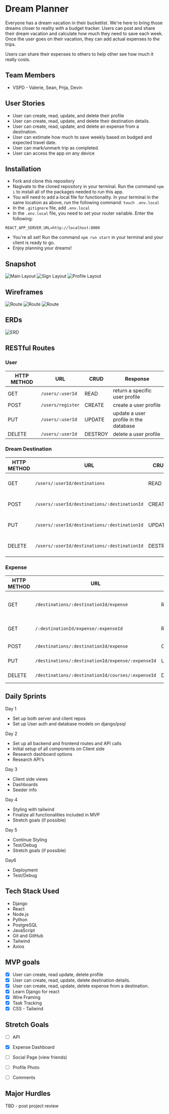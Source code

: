 # Dream Planner
Everyone has a dream vacation in their bucketlist.  We're here to bring those dreams closer to reality with a budget tracker.  Users can post and share their dream vacation and calculate how much they need to save each week.  Once the user goes on their vacation, they can add actual expenses to the trips.

Users can share their expenses to others to help other see how much it really costs.  

## Team Members
- VSPD - Valerie, Sean, Prija, Devin

## User Stories
* User can create, read, update, and delete their profile
* User can create, read, update, and delete their destination details.
* User can create, read, update, and delete an expense from a destination.
* User can estimate how much to save weekly based on budged and expected travel date.
* User can mark/unmark trip as completed.
* User can access the app on any device

## Installation
* Fork and clone this repository
* Nagivate to the cloned repository in your terminal. Run the command ```npm i``` to install all of the packages needed to run this app.
* You will need to add a local file for functionality. In your terminal in the same location as above, run the following command: ```touch .env.local```
* In the ```.gitignore``` file, add ```.env.local```
* In the ```.env.local``` file, you need to set your router variable. Enter the following:
```
REACT_APP_SERVER_URL=http://localhost:8000
```
* You're all set! Run the command ```npm run start``` in your terminal and your client is ready to go.
* Enjoy planning your dreams!

## Snapshot 
![Main Layout](/img/main.png)
![Sign Layout](/img/signin.png)
![Profile Layout](/img/dream.png)

## Wireframes
![Route](/img/hierarchy1.png) 
![Route](/img/hierarchy2.png) 
![Route](/img/hierarchy3.png) 

## ERDs
![ERD](/img/erdlayout.png)

## RESTful Routes

### User
| HTTP METHOD | URL              | CRUD    | Response                              |
| ----------- | ---------------- | ------- | ------------------------------------- |
| GET | `/users/:userId` | READ | return a specific user profile |
| POST | `/users/register` | CREATE | create a user profile |
| PUT | `/users/:userId` | UPDATE | update a user profile in the database |
| DELETE | `/users/:userId` | DESTROY | delete a user profile |


### Dream Destination
| HTTP METHOD | URL              | CRUD    | Response                              |
| ----------- | ---------------- | ------- | ------------------------------------- |
| GET | `/users/:userId/destinations` | READ | see a specific destination |
| POST | `/users/:userId/destinations/:destinationId` | CREATE | add destination to profile |
| PUT | `/users/:userId/destinations/:destinationId` | UPDATE | ability to edit destination |
| DELETE | `/users/:userId/destinations/:destinationId` | DESTROY | delete destination details |


### Expense
| HTTP METHOD | URL              | CRUD    | Response                              |
| ----------- | ---------------- | ------- | ------------------------------------- |
| GET | `/destinations/:destinationId/expense` | READ | return all expenses for a destination |
| GET | `/:destinationId/expense/:expenseId` | READ | return a specific expense |
| POST | `/destinations/:destinationId/expense` | CREATE | create a expense |
| PUT | `/destinations/:destinationId/expense/:expenseId` | UPDATE | update an expense | 
| DELETE | `/destinations/:destinationId/courses/:expenseId` | DESTROY | delete an expense  |


## Daily Sprints
Day 1 
- Set up both server and client repos
- Set up User auth and database models on django/psql

Day 2
- Set up all backend and frontend routes and API calls
- Initial setup of all components on Client side
- Research dashboard options
- Research API's


Day 3
- Client side views
- Dashboards
- Seeder info

Day 4
- Styling with tailwind
- Finalize all functionalities included in MVP
- Stretch goals (if possible)

Day 5
- Continue Styling
- Test/Debug
- Stretch goals (if possible)

Day6
- Deployment
- Test/Debug

## Tech Stack Used
- Django
- React
- Node.js
- Python
- PostgreSQL
- JavaScript
- Git and GitHub
- Tailwind
- Axios

## MVP goals
- [x] User can create, read update, delete profile
- [x] User can create, read, update, delete destination details.
- [x] User can create, read, update, delete expense from a destination.
- [x] Learn Django for react
- [x] Wire Framing
- [x] Task Tracking
- [x] CSS - Tailwind 

## Stretch Goals
- [ ] API 
- [x] Expense Dashboard
- [ ] Social Page (view friends)
- [ ] Profile Photo
- [ ] Comments


## Major Hurdles 
TBD - post project review
